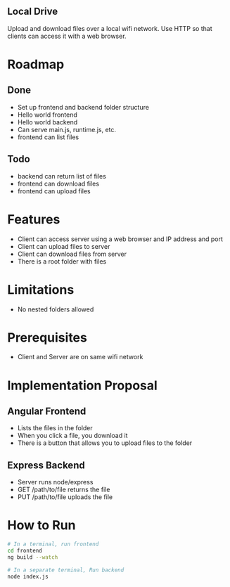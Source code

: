 Local Drive
---
Upload and download files over a local wifi network. Use HTTP so that clients can access it with a web browser.

# Roadmap

## Done
- Set up frontend and backend folder structure
- Hello world frontend
- Hello world backend
- Can serve main.js, runtime.js, etc.
- frontend can list files

## Todo
- backend can return list of files
- frontend can download files
- frontend can upload files



# Features
- Client can access server using a web browser and IP address and port
- Client can upload files to server
- Client can download files from server
- There is a root folder with files

# Limitations
- No nested folders allowed

# Prerequisites
- Client and Server are on same wifi network

# Implementation Proposal

## Angular Frontend
- Lists the files in the folder
- When you click a file, you download it
- There is a button that allows you to upload files to the folder

## Express Backend
- Server runs node/express
- GET /path/to/file returns the file
- PUT /path/to/file uploads the file

# How to Run
```bash
# In a terminal, run frontend
cd frontend
ng build --watch

# In a separate terminal, Run backend
node index.js
```
